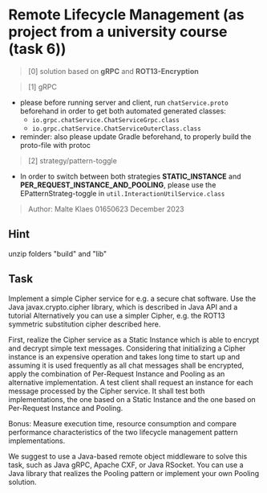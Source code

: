 # Remote Lifecycle Management  (as project from a university course (task 6))


> [0] solution based on **gRPC** and **ROT13-Encryption**

> [1] gRPC
- please before running server and client, run `chatService.proto` beforehand in order to get both automated generated classes:
    - `io.grpc.chatService.ChatServiceGrpc.class`
    - `io.grpc.chatService.ChatServiceOuterClass.class`
- reminder: also please update Gradle beforehand, to properly build the proto-file with protoc


> [2] strategy/pattern-toggle
- In order to switch between both strategies **STATIC_INSTANCE** and **PER_REQUEST_INSTANCE_AND_POOLING**, please use the EPatternStrateg-toggle in `util.InteractionUtilService.class`


> Author:
Malte Klaes
01650623
December 2023

## Hint
unzip folders "build" and "lib"

## Task
Implement a simple Cipher service for e.g. a secure chat software. Use the Java javax.crypto.cipher library, which is described in Java API and a tutorial
Alternatively you can use a simpler Cipher, e.g. the ROT13 symmetric substitution cipher described here.

First, realize the Cipher service as a Static Instance which is able to encrypt and decrypt simple text messages. Considering that initializing a Cipher instance is an expensive operation and takes long time to start up and assuming it is used frequently as all chat messages shall be encrypted, apply the combination of Per-Request Instance and Pooling as an alternative implementation.
A test client shall request an instance for each message processed by the Cipher service. It shall test both implementations, the one based on a Static Instance and the one based on Per-Request Instance and Pooling.

Bonus: Measure execution time, resource consumption and compare performance characteristics of the two lifecycle management pattern implementations.

We suggest to use a Java-based remote object middleware to solve this task, such as Java gRPC, Apache CXF, or Java RSocket. You can use a Java library that realizes the Pooling pattern or implement your own Pooling solution.
